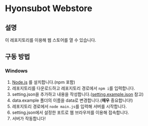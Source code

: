 # **Hyonsubot Webstore**

## 설명

이 레포지토리를 이용해 웹 스토어를 열 수 있습니다.

## 구동 방법

### Windows
1. [Node.js](https://nodejs.org/en/) 를 설치합니다.(npm 포함)
1. 레포지토리를 다운로드하고 레포지토리 경로에서 `npm i`를 입력합니다.
1. setting.json을 추가하고 내용을 작성합니다.([setting.example.json](https://github.com/wjdgustn/simple-online-chat/blob/master/setting.example.json) 참고)
1. data.example 폴더의 이름을 data로 변경합니다.(**매우** 중요합니다!)
1. 레포지토리 경로에서 `node main.js`를 입력해 서버를 시작합니다.
1. setting.json에서 설정한 포트로 웹 브라우저를 이용해 접속합니다.
1. 서버가 작동합니다!